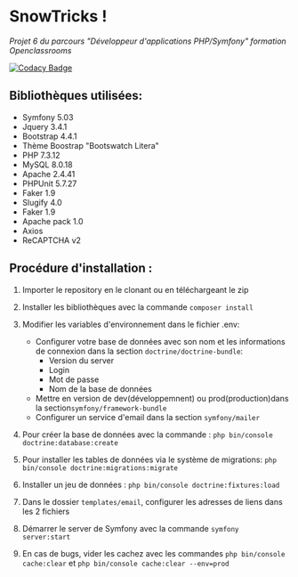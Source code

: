 # SnowTricks !
*Projet 6 du parcours "Développeur d'applications PHP/Symfony" formation Openclassrooms*

[![Codacy Badge](https://api.codacy.com/project/badge/Grade/68a35d8ffdc0495e87637b5cd6abf9a7)](https://app.codacy.com/manual/alexdev06/SnowTricks?utm_source=github.com&utm_medium=referral&utm_content=alexdev06/SnowTricks&utm_campaign=Badge_Grade_Dashboard)

## Bibliothèques utilisées:
- Symfony 5.03
- Jquery 3.4.1
- Bootstrap 4.4.1
- Thème Boostrap "Bootswatch Litera"
- PHP 7.3.12
- MySQL 8.0.18
- Apache 2.4.41
- PHPUnit 5.7.27
- Faker 1.9
- Slugify 4.0
- Faker 1.9
- Apache pack 1.0
- Axios
- ReCAPTCHA v2

## Procédure d'installation :
1. Importer le repository en le clonant ou en téléchargeant le zip

2. Installer les bibliothèques avec la commande `composer install`

3. Modifier les variables d'environnement dans le fichier .env: 
    * Configurer votre base de données avec son nom et les informations de connexion dans la section `doctrine/doctrine-bundle`:
      * Version du server
      * Login
      * Mot de passe
      * Nom de la base de données
    * Mettre en version de dev(développemnent) ou prod(production)dans la section`symfony/framework-bundle `
    * Configurer un service d'email dans la section `symfony/mailer`
4. Pour créer la base de données avec la commande : `php bin/console doctrine:database:create`

5. Pour installer les tables de données via le système de migrations: `php bin/console doctrine:migrations:migrate`

8. Installer un jeu de données : `php bin/console doctrine:fixtures:load`

9. Dans le dossier `templates/email`, configurer les adresses de liens dans les 2 fichiers 

10. Démarrer le server de Symfony avec la commande `symfony server:start`

11. En cas de bugs, vider les cachez avec les commandes `php bin/console cache:clear` et `php bin/console cache:clear --env=prod`


